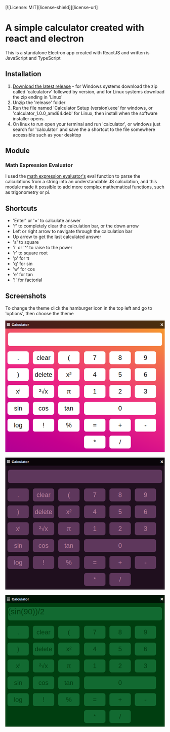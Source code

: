 [![License: MIT][license-shield]][license-url]

# A simple calculator created with react and electron

This is a standalone Electron app created with ReactJS and written is JavaScript and TypeScript

## Installation
1. [Download the latest release](https://github.com/JamesSheppardd/simple-calculator/releases) - for Windows systems download the zip called 'calculatorv' followed by version, and for Linux systems download the zip ending in 'Linux'
2. Unzip the 'release' folder
3. Run the file named 'Calculator Setup (version).exe' for windows, or 'calculator_1.0.0_amd64.deb' for Linux, then install when the software installer opens.
4. On linux to run open your terminal and run 'calculator', or windows just search for 'calculator' and save the a shortcut to the file somewhere accessible such as your desktop

## Module

### Math Expression Evaluator

I used the [math expression evaluator's](https://www.npmjs.com/package/math-expression-evaluator) eval function to parse the calculations from a string into an understandable JS calculation, and this module made it possible to add more complex mathematical functions, such as trigonometry or pi.

## Shortcuts

- 'Enter' or '=' to calculate answer
- 'f' to completely clear the calculation bar, or the down arrow
- Left or right arrow to navigate through the calculation bar
- Up arrow to get the last calculated answer
- 's' to square
- 'i' or '^' to raise to the power
- 'r' to square root
- 'p' for π
- 'q' for sin
- 'w' for cos
- 'e' for tan
- '!' for factorial

## Screenshots
To change the theme click the hamburger icon in the top left and go to 'options', then choose the theme

![Default Theme](./assets/readme_images/calculator2.png)

![Dark Purple Theme](./assets/readme_images/calculator1.png)

![Gameboy Theme](./assets/readme_images/calculator3.png)
